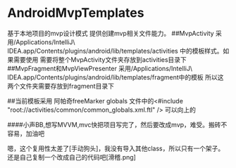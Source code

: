 # AndroidMvpTemplates
基于本地项目的mvp设计模式 提供创建mvp相关文件能力。
##MvpActivity
    采用/Applications/IntelliJ\ IDEA.app/Contents/plugins/android/lib/templates/activities
    中的模板样式。如果需要使用 需要将整个MvpActivity文件夹存放到activities目录下
##MvpFragment和MvpViewPresenter
    采用/Applications/IntelliJ\ IDEA.app/Contents/plugins/android/lib/templates/fragment中的模板
    所以这两个文件夹需要存放到fragment目录下

##当前模板采用 阿帕奇freeMarker 
    globals 文件中的<#include "root://activities/common/common_globals.xml.ftl" /> 可以向上的 

####小声BB,想写MVVM,mvc快把项目写完了，然后要改成mvp，难受。搬砖不容易，加油吧




嗯，这个复用性太差了[手动狗头]，我没有导入其他class，所以只有一个架子。还是自己复制一个改成自己的代码吧[滑稽.png]